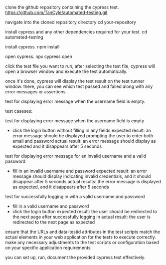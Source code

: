 clone the github repository containing the cypress test.
https://github.com/TanCyle/automated-testing.git

navigate into the cloned repository directory
cd your-repository

install cypress and any other dependencies required for your test.
cd automated-testing

install cypress.
npm install

open cypress.
npx cypress open

click the test file you want to run, after selecting the test file, cypress will open a browser window and execute the test automatically.

once it's done, cypress will display the test result on the test runner window. there, you can see which test passed and failed along with any error messages or assertions

test for displaying error message when the username field is empty.

test caseses:

test for displaying error message when the username field is empty
- click the login button without filling in any fields
expected result: an error message should be displayed prompting the user to enter both email and password
actual result: an error message should display as expected and it disappears after 5 seconds

test for displaying error message for an invalid username and a valid password
- fill in an invalid username and password
expected result: an error message should display indicating invalid credentials, and it should disappear after 5 seconds
actual results: the error message is displayed as expected, and it disappears after 5 seconds

test for successfully logging in with a valid username and password
- fill in a valid username and password
- click the login button
expected result: the user should be redirected to the next page after successfully logging in
actual result: the user is redirected to the next page as expected


ensure that the URLs and data-testid attributes in the test scripts match the actual elements in your web application for the tests to execute correctly.
make any necessary adjustments to the test scripts or configuration based on your specific application requirements

you can set up, run, document the provided cypress test effectively.
